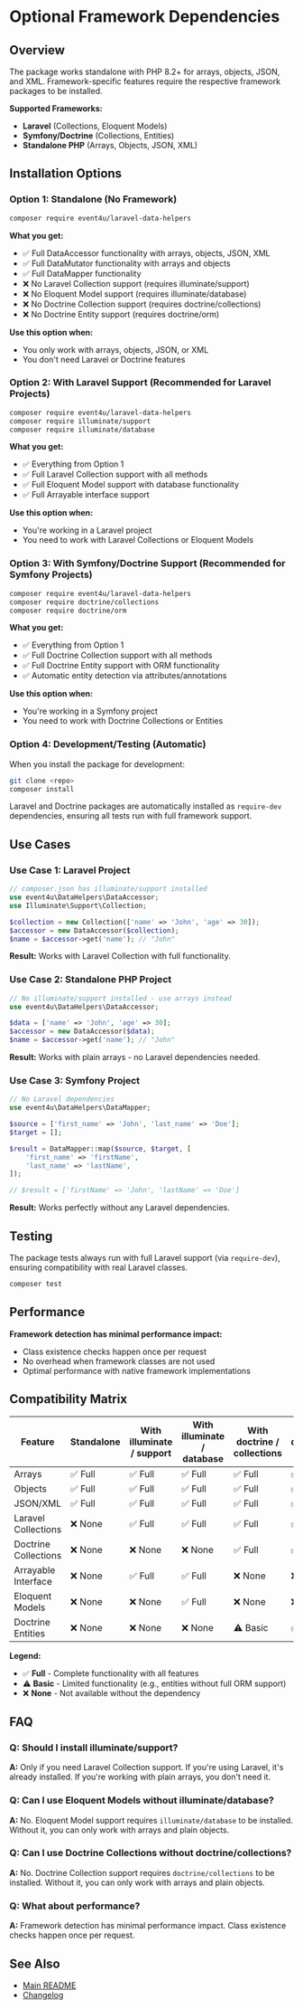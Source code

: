 # Optional Framework Dependencies

## Overview

The package works standalone with PHP 8.2+ for arrays, objects, JSON, and XML. Framework-specific features require the respective framework
packages to be installed.

**Supported Frameworks:**

- **Laravel** (Collections, Eloquent Models)
- **Symfony/Doctrine** (Collections, Entities)
- **Standalone PHP** (Arrays, Objects, JSON, XML)

## Installation Options

### Option 1: Standalone (No Framework)

```bash
composer require event4u/laravel-data-helpers
```

**What you get:**

- ✅ Full DataAccessor functionality with arrays, objects, JSON, XML
- ✅ Full DataMutator functionality with arrays and objects
- ✅ Full DataMapper functionality
- ❌ No Laravel Collection support (requires illuminate/support)
- ❌ No Eloquent Model support (requires illuminate/database)
- ❌ No Doctrine Collection support (requires doctrine/collections)
- ❌ No Doctrine Entity support (requires doctrine/orm)

**Use this option when:**

- You only work with arrays, objects, JSON, or XML
- You don't need Laravel or Doctrine features

### Option 2: With Laravel Support (Recommended for Laravel Projects)

```bash
composer require event4u/laravel-data-helpers
composer require illuminate/support
composer require illuminate/database
```

**What you get:**

- ✅ Everything from Option 1
- ✅ Full Laravel Collection support with all methods
- ✅ Full Eloquent Model support with database functionality
- ✅ Full Arrayable interface support

**Use this option when:**

- You're working in a Laravel project
- You need to work with Laravel Collections or Eloquent Models

### Option 3: With Symfony/Doctrine Support (Recommended for Symfony Projects)

```bash
composer require event4u/laravel-data-helpers
composer require doctrine/collections
composer require doctrine/orm
```

**What you get:**

- ✅ Everything from Option 1
- ✅ Full Doctrine Collection support with all methods
- ✅ Full Doctrine Entity support with ORM functionality
- ✅ Automatic entity detection via attributes/annotations

**Use this option when:**

- You're working in a Symfony project
- You need to work with Doctrine Collections or Entities

### Option 4: Development/Testing (Automatic)

When you install the package for development:

```bash
git clone <repo>
composer install
```

Laravel and Doctrine packages are automatically installed as `require-dev` dependencies, ensuring all tests run with full framework support.

## Use Cases

### Use Case 1: Laravel Project

```php
// composer.json has illuminate/support installed
use event4u\DataHelpers\DataAccessor;
use Illuminate\Support\Collection;

$collection = new Collection(['name' => 'John', 'age' => 30]);
$accessor = new DataAccessor($collection);
$name = $accessor->get('name'); // "John"
```

**Result:** Works with Laravel Collection with full functionality.

### Use Case 2: Standalone PHP Project

```php
// No illuminate/support installed - use arrays instead
use event4u\DataHelpers\DataAccessor;

$data = ['name' => 'John', 'age' => 30];
$accessor = new DataAccessor($data);
$name = $accessor->get('name'); // "John"
```

**Result:** Works with plain arrays - no Laravel dependencies needed.

### Use Case 3: Symfony Project

```php
// No Laravel dependencies
use event4u\DataHelpers\DataMapper;

$source = ['first_name' => 'John', 'last_name' => 'Doe'];
$target = [];

$result = DataMapper::map($source, $target, [
    'first_name' => 'firstName',
    'last_name' => 'lastName',
]);

// $result = ['firstName' => 'John', 'lastName' => 'Doe']
```

**Result:** Works perfectly without any Laravel dependencies.

## Testing

The package tests always run with full Laravel support (via `require-dev`), ensuring compatibility with real Laravel classes.

```bash
composer test
```

## Performance

**Framework detection has minimal performance impact:**

- Class existence checks happen once per request
- No overhead when framework classes are not used
- Optimal performance with native framework implementations

## Compatibility Matrix

| Feature              | Standalone | With illuminate / support | With illuminate / database | With doctrine / collections | With doctrine / orm |
|----------------------|------------|---------------------------|----------------------------|-----------------------------|---------------------|
| Arrays               | ✅ Full     | ✅ Full                    | ✅ Full                     | ✅ Full                      | ✅ Full              |
| Objects              | ✅ Full     | ✅ Full                    | ✅ Full                     | ✅ Full                      | ✅ Full              |
| JSON/XML             | ✅ Full     | ✅ Full                    | ✅ Full                     | ✅ Full                      | ✅ Full              |
| Laravel Collections  | ❌ None     | ✅ Full                    | ✅ Full                     | ✅ Full                      | ✅ Full              |
| Doctrine Collections | ❌ None     | ❌ None                    | ❌ None                     | ✅ Full                      | ✅ Full              |
| Arrayable Interface  | ❌ None     | ✅ Full                    | ✅ Full                     | ❌ None                      | ❌ None              |
| Eloquent Models      | ❌ None     | ❌ None                    | ✅ Full                     | ❌ None                      | ❌ None              |
| Doctrine Entities    | ❌ None     | ❌ None                    | ❌ None                     | ⚠️ Basic                    | ✅ Full              |

**Legend:**

- ✅ **Full** - Complete functionality with all features
- ⚠️ **Basic** - Limited functionality (e.g., entities without full ORM support)
- ❌ **None** - Not available without the dependency

## FAQ

### Q: Should I install illuminate/support?

**A:** Only if you need Laravel Collection support. If you're using Laravel, it's already installed. If you're working with plain arrays,
you don't need it.

### Q: Can I use Eloquent Models without illuminate/database?

**A:** No. Eloquent Model support requires `illuminate/database` to be installed. Without it, you can only work with arrays and plain
objects.

### Q: Can I use Doctrine Collections without doctrine/collections?

**A:** No. Doctrine Collection support requires `doctrine/collections` to be installed. Without it, you can only work with arrays and plain
objects.

### Q: What about performance?

**A:** Framework detection has minimal performance impact. Class existence checks happen once per request.

## See Also

- [Main README](README.md)
- [Changelog](CHANGELOG.md)

